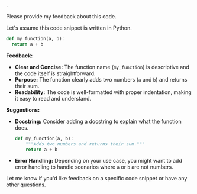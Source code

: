 .

Please provide my feedback about this code.

   Let's assume this code snippet is written in Python.

```python
def my_function(a, b):
  return a + b
```

**Feedback:**

* **Clear and Concise:** The function name (`my_function`) is descriptive and the code itself is straightforward.
* **Purpose:** The function clearly adds two numbers (`a` and `b`) and returns their sum.
* **Readability:** The code is well-formatted with proper indentation, making it easy to read and understand.

**Suggestions:**

* **Docstring:** Consider adding a docstring to explain what the function does. 

   ```python
   def my_function(a, b):
       """Adds two numbers and returns their sum."""
       return a + b
   ```
* **Error Handling:** Depending on your use case, you might want to add error handling to handle scenarios where `a` or `b` are not numbers.



Let me know if you'd like feedback on a specific code snippet or have any other questions.
